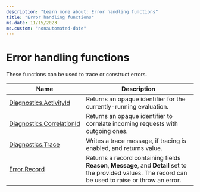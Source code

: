 ```yaml
---
description: "Learn more about: Error handling functions"
title: "Error handling functions"
ms.date: 11/15/2023
ms.custom: "nonautomated-date"
---
```

# Error handling functions

These functions can be used to trace or construct errors.

|Name|Description|
|------------|---------------|
|[Diagnostics.ActivityId](diagnostics-activityid.md)|Returns an opaque identifier for the currently-running evaluation.|
|[Diagnostics.CorrelationId](diagnostics-correlationid.md)|Returns an opaque identifier to correlate incoming requests with outgoing ones.|
|[Diagnostics.Trace](diagnostics-trace.md)|Writes a trace message, if tracing is enabled, and returns value.|
|[Error.Record](error-record.md)|Returns a record containing fields **Reason**, **Message**, and **Detail** set to the provided values. The record can be used to raise or throw an error.|
